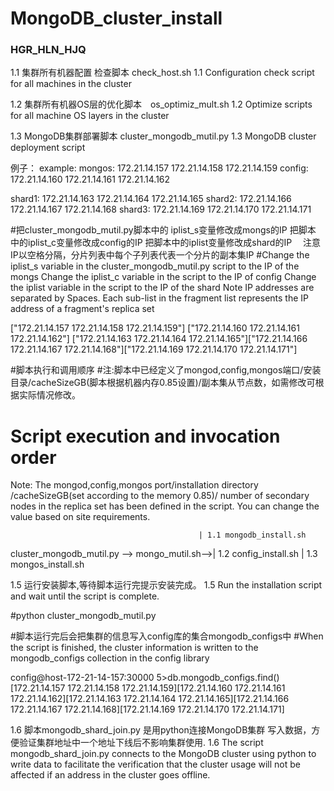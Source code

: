 # MongoDB_cluster_install
### HGR_HLN_HJQ ###

1.1 集群所有机器配置 检查脚本 check_host.sh
1.1 Configuration check script for all machines in the cluster

1.2 集群所有机器OS层的优化脚本　os_optimiz_mult.sh
1.2 Optimize scripts for all machine OS layers in the cluster


1.3 MongoDB集群部署脚本 cluster_mongodb_mutil.py
1.3 MongoDB cluster deployment script

 例子：
example:
mongos: 172.21.14.157 172.21.14.158 172.21.14.159
config: 172.21.14.160 172.21.14.161 172.21.14.162

shard1: 172.21.14.163 172.21.14.164 172.21.14.165
shard2: 172.21.14.166 172.21.14.167 172.21.14.168
shard3: 172.21.14.169 172.21.14.170 172.21.14.171

#把cluster_mongodb_mutil.py脚本中的 iplist_s变量修改成mongs的IP
                          把脚本 中的iplist_c变量修改成config的IP
                          把脚本中的iplist变量修改成shard的IP
                         　注意IP以空格分隔，分片列表中每个子列表代表一个分片的副本集IP
#Change the iplist_s variable in the cluster_mongodb_mutil.py script to the IP of the mongs
                          Change the iplist_c variable in the script to the IP of config
                          Change the iplist variable in the script to the IP of the shard
                          Note IP addresses are separated by Spaces. Each sub-list in the fragment list represents the IP address of a fragment's replica set

["172.21.14.157 172.21.14.158 172.21.14.159"]
["172.21.14.160 172.21.14.161 172.21.14.162"]
["172.21.14.163 172.21.14.164 172.21.14.165"]["172.21.14.166 172.21.14.167 172.21.14.168"]["172.21.14.169 172.21.14.170 172.21.14.171"]

#脚本执行和调用顺序
#注:脚本中已经定义了mongod,config,mongos端口/安装目录/cacheSizeGB(脚本根据机器内存0.85设置)/副本集从节点数，如需修改可根据实际情况修改。
# Script execution and invocation order
Note: The mongod,config,mongos port/installation directory /cacheSizeGB(set according to the memory 0.85)/ number of secondary nodes in the replica set has been defined in the script. You can change the value based on site requirements.

                                              | 1.1 mongodb_install.sh
cluster_mongodb_mutil.py --> mongo_mutil.sh-->| 1.2 config_install.sh
                                              | 1.3 mongos_install.sh


1.5 运行安装脚本,等待脚本运行完提示安装完成。
1.5 Run the installation script and wait until the script is complete.

#python cluster_mongodb_mutil.py

#脚本运行完后会把集群的信息写入config库的集合mongodb_configs中
#When the script is finished, the cluster information is written to the mongodb_configs collection in the config library

config@host-172-21-14-157:30000 5>db.mongodb_configs.find()
[172.21.14.157 172.21.14.158 172.21.14.159][172.21.14.160 172.21.14.161 172.21.14.162][172.21.14.163 172.21.14.164 172.21.14.165][172.21.14.166 172.21.14.167 172.21.14.168][172.21.14.169 172.21.14.170 172.21.14.171]

1.6 脚本mongodb_shard_join.py 是用python连接MongoDB集群 写入数据，方便验证集群地址中一个地址下线后不影响集群使用.
1.6 The script mongodb_shard_join.py connects to the MongoDB cluster using python to write data to facilitate the verification that the cluster usage will not be affected if an address in the cluster goes offline.
